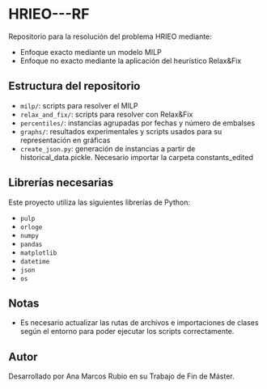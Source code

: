 # HRIEO---RF

Repositorio para la resolución del problema HRIEO mediante:

- Enfoque exacto mediante un modelo MILP
- Enfoque no exacto mediante la aplicación del heurístico Relax&Fix

## Estructura del repositorio

- `milp/`: scripts para resolver el MILP
- `relax_and_fix/`: scripts para resolver con Relax&Fix
- `percentiles/`: instancias agrupadas por fechas y número de embalses
- `graphs/`: resultados experimentales y scripts usados para su representación en gráficas
- `create_json.py`: generación de instancias a partir de historical_data.pickle. Necesario importar la carpeta constants_edited

## Librerías necesarias

Este proyecto utiliza las siguientes librerías de Python:

- `pulp`
- `orloge`
- `numpy`
- `pandas`
- `matplotlib`
- `datetime`
- `json`
- `os`

## Notas

- Es necesario actualizar las rutas de archivos e importaciones de clases según el entorno para poder ejecutar los scripts correctamente.

## Autor

Desarrollado por Ana Marcos Rubio en su Trabajo de Fin de Máster.
